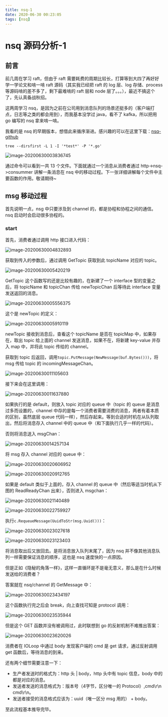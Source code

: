 ```yaml
---
title: nsq-1
date: 2020-06-30 00:23:05
tags: [nsq]
---
```


# nsq 源码分析-1

## 前言

前几周在学习 raft，但由于 raft 需要耗费的周期比较长，打算等到大四了再好好学一学论文和啃一啃 raft 源码（其实我已经把 raft 的 log 层、log 存储、process 等源码啃的差不多了，剩下最难啃的 raft 层和 node 层了。。。），最近不搞这个了，先认真备战秋招。

这两周学习 nsq，是因为之前在公司用到消息队列的场景还挺多的（客户端打点，日志等之类的都会用到），而我基本没学过 java，看不了 kafka，所以把用 go 编写的 nsq 拿来啃一啃。

<!--more-->

我看的是 nsq 的早期版本，想借此来循序渐进。感兴趣的可以在这里下载：[nsq-github](https://github.com/nsqio/nsq/tree/fbf26b502e8a3c407cfb9aa3ceb7076d2632d05e)

```
tree --dirsfirst -L 1 -I '*test*' -P '*.go'
```

![image-20200630003836745](/images/image-20200630003836745.png)

通过命令可以看到一共 13 个文件。下面就通过一个消息从消费者通过 http->nsq->consummer 讲解一条消息在 nsq 中的移动过程。下一张详细讲解每个文件中主要函数的作用。敬请期待~

## msg 移动过程

首先说明一点，nsg 中只要涉及到 channel 的，都是协程和协程之间的通信。nsq 启动时会启动很多协程的。

### start

首先，消费者通过调用 http 接口进入代码：

![image-20200630004832893](/images/image-20200630004832893.png)

获取到传入的参数后，通过调用 GetTopic 获取到此 topicName 对应的 topic。

![image-20200630005420219](/images/image-20200630005420219.png)

GetTopic 这个函数写的还是比较有趣的，在新建了一个 interface 型的变量之后，将 topicName 和 topicChan 传给 newTopicChan 后等待此 interface 变量发送返回的消息。

![image-20200630005556375](/images/image-20200630005556375.png)

这个是 newTopic 的定义：

![image-20200630005910119](/images/image-20200630005910119.png)

newTopic 接收到消息后，查看这个 topicName 是否在 topicMap 中，如果存在，取出 topic 给上面的 channel 发送消息，如果不在，将新建 key-value 并存入 map 中，并将此 topic 传给的 channel。

获取到 topic 后返回，调用`topic.PutMessage(NewMessage(buf.Bytes()))`，将 msg 传给 topic 的 incomingMessageChan。

![image-20200630011105603](/images/image-20200630011105603.png)

接下来会在这里调用：

![image-20200630011637880](/images/image-20200630011637880.png)

如果执行的是 default，则放入 topic 对应的 queue 中（topic 的 queue 是消息过多而设置的，channel 中存的是每一个消费者需要消费的消息，两者有着本质的区别，虽然底层 queue 代码一样），然后存起来。等到合适的时机在从队列取出，然后将消息存入 channel 中的 queue 中（和下面执行几乎一样的代码）。

否则将消息送入 msgChan：

![image-20200630014257134](/images/image-20200630014257134.png)

将 msg 存入 channel 对应的 queue 中：

![image-20200630020606952](/images/image-20200630020606952.png)

![image-20200630020912765](/images/image-20200630020912765.png)

如果是 default 类似于上面的，存入 channel 的 queue 中（然后等适当时机从下图的 ReadReadyChan 出来），否则进入 msgchan：

![image-20200630021140489](/images/image-20200630021140489.png)

![image-20200630022759927](/images/image-20200630022759927.png)

执行`c.RequeueMessage(UuidToStr(msg.Uuid()))`：

![image-20200630023027618](/images/image-20200630023027618.png)

![image-20200630023123403](/images/image-20200630023123403.png)

将消息取出后又放回去。是将消息放入队列末尾了，因为 nsq 并不像其他消息队列一样需要保证消息的顺序，这也是 nsq 速度快的一点原因。

但是正如《隐秘的角落一样》，这样一直循环是不是毫无意义，那么是在什么时候发送给的消费者？

答案就在 nsq/channel 的 GetMessage 中：

![image-20200630023434197](/images/image-20200630023434197.png)

这个函数执行完之后会 break，向上查找可知是 protocol 调用：

![image-20200630023535944](/images/image-20200630023535944.png)

但是这个 GET 函数并没有被调用过，此时联想到 go 的反射机制不难推出答案：

![image-20200630023620026](/images/image-20200630023620026.png)

消费者在 IOLoop 中通过 body 发现客户端的 cmd 是 get 请求，通过反射调用 get 函数后，等待消息的到来。

还有两个细节需要注意一下：

* 生产者发送时的格式为：http 头 | body，http 头中有 topic 信息，body 中的都是对应的消息。
* 发送者发送的消息格式为：版本号（4字节，区分唯一的 Protocol）,cmd\r\n cmd\r\n。
* 发送者接受的消息格式应该为：uuid（唯一区分 msg 用的） + body。

至此流程基本推导完毕。
